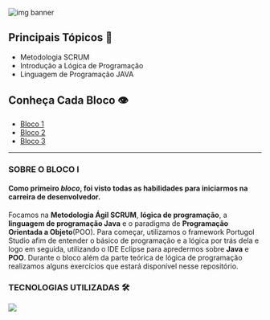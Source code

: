 ![img banner](https://i.imgur.com/nPXv75w.png)

## Principais Tópicos 📝

- Metodologia SCRUM
- Introdução a Lógica de Programação
- Linguagem de Programação JAVA

## Conheça Cada Bloco 👁‍

* [Bloco 1](https://github.com/marianac-campos/bootcamp_generation/tree/main/Bloco1)
* [Bloco 2](https://github.com/marianac-campos/bootcamp_generation/tree/main/Bloco2)
* [Bloco 3](https://github.com/marianac-campos/bootcamp_generation/tree/main/bloco3)

---

### SOBRE O BLOCO I
#### Como primeiro *bloco*, foi visto todas as **habilidades** para iniciarmos na carreira de desenvolvedor.

Focamos na **Metodologia Ágil SCRUM**, **lógica de programação**, a **linguagem de programação Java** e o paradigma de **Programação Orientada a Objeto**(POO). 
Para começar, utilizamos o framework Portugol Studio afim de entender o básico de programação e a lógica por trás dela e logo em seguida, utilizando o IDE Eclipse para apredermos sobre **Java** e **POO**. 
Durante o bloco além da parte teórica de lógica de programação realizamos alguns exercícios que estará disponível nesse repositório.

### TECNOLOGIAS UTILIZADAS 🛠

<img src="https://img.shields.io/badge/Eclipse IDE-2c2455?style=for-the-badge&logo=EclipseIDE&logoColor=white&">

